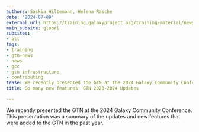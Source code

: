 ```yaml
---
authors: Saskia Hiltemann, Helena Rasche
date: '2024-07-09'
external_url: https://training.galaxyproject.org/training-material/news/2024/07/09/gcc-updates.html
main_subsite: global
subsites:
- all
tags:
- training
- gtn-news
- news
- gcc
- gtn infrastructure
- contributing
tease: We recently presented the GTN at the 2024 Galaxy Community Conference
title: So many new features! GTN 2023-2024 Updates

---
```

We recently presented the GTN at the 2024 Galaxy Community Conference. This presentation was a summary of the updates and new features that were added to the GTN in the past year.